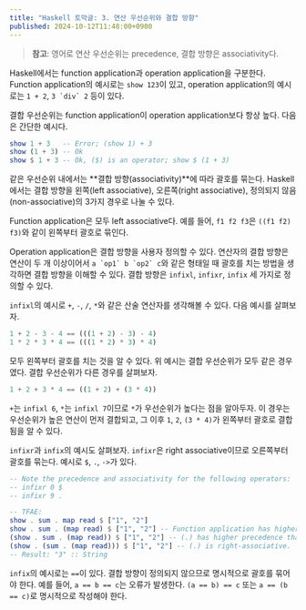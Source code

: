 ```yaml
---
title: "Haskell 토막글: 3. 연산 우선순위와 결합 방향"
published: 2024-10-12T11:48:00+0900
---
```


> **참고**: 영어로 연산 우선순위는 precedence, 결합 방향은
associativity다.

Haskell에서는 function application과 operation application을 구분한다. Function
application의 예시로는 `show 123`이 있고, operation application의 예시로는 `1 +
2`, ```3 `div` 2``` 등이 있다.

결합 우선순위는 function application이 operation application보다 항상 높다.
다음은 간단한 예시다.

```haskell
show 1 + 3   -- Error; (show 1) + 3
show (1 + 3) -- Ok
show $ 1 + 3 -- Ok, ($) is an operator; show $ (1 + 3)
```

같은 우선순위 내에서는 **결합 방향(associativity)**에 따라 괄호를 묶는다.
Haskell에서는 결합 방향을 왼쪽(left associative), 오른쪽(right associative),
정의되지 않음(non-associative)의 3가지 경우로 나눌 수 있다.

Function application은 모두 left associative다. 예를 들어, `f1 f2 f3`은 `((f1
f2) f3)`와 같이 왼쪽부터 괄호로 묶인다.

Operation application은 결합 방향을 사용자 정의할 수 있다. 연산자의 결합 방향은
 연산이 두 개 이상이어서 ```a `op1` b `op2` c```와 같은 형태일 때 괄호를 치는
방법을 생각하면 결합 방향을 이해할 수 있다. 결합 방향은 `infixl`, `infixr`,
`infix` 세 가지로 정의할 수 있다.

`infixl`의 예시로 `+`, `-`, `/`, `*`와 같은 산술 연산자를 생각해볼 수 있다.
다음 예시를 살펴보자.

```haskell
1 + 2 - 3 - 4 == (((1 + 2) - 3) - 4)
1 * 2 * 3 * 4 == (((1 * 2) * 3) * 4)
```

모두 왼쪽부터 괄호를 치는 것을 알 수 있다. 위 예시는 결합 우선순위가 모두 같은
경우였다. 결합 우선순위가 다른 경우를 살펴보자.

```haskell
1 + 2 + 3 * 4 == ((1 + 2) + (3 * 4))
```

 `+`는 `infixl 6`, `*`는 `infixl 7`이므로 `*`가 우선순위가 높다는 점을
 알아두자. 이 경우는 우선순위가 높은 연산이 먼저 결합되고, 그 이후 `1`, `2`,
 `(3 * 4)`가 왼쪽부터 괄호로 결합됨을 알 수 있다.

`infixr`과 `infix`의 예시도 살펴보자. `infixr`은 right associative이므로
오른쪽부터 괄호를 묶는다. 예시로 `$`, `.`, `->`가 있다.

```haskell
-- Note the precedence and associativity for the following operators:
-- infixr 0 $
-- infixr 9 .

-- TFAE:
show . sum . map read $ ["1", "2"]
show . sum . (map read) $ ["1", "2"] -- Function application has higher precedence.
(show . sum . (map read)) $ ["1", "2"] -- (.) has higher precedence than ($).
(show . (sum . (map read))) $ ["1", "2"] -- (.) is right-associative.
-- Result: "3" :: String
```

`infix`의 예시로는 `==`이 있다. 결합 방향이 정의되지 않으므로 명시적으로 괄호를
묶어야 한다. 예를 들어, `a == b == c`는 오류가 발생한다. `(a == b) == c` 또는
`a == (b == c)`로 명시적으로 작성해야 한다.


